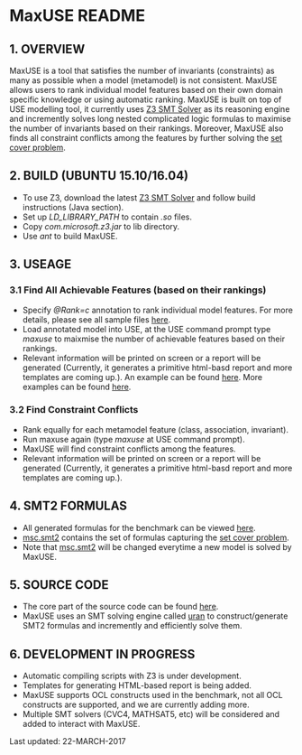 # MaxUSE README

## 1. OVERVIEW
MaxUSE is a tool that satisfies the number of invariants (constraints) as many as possible when a model (metamodel) is not consistent. MaxUSE allows users to rank individual model features based on their own domain specific knowledge or using automatic ranking.  MaxUSE is built on top of USE modelling tool, it currently uses [Z3 SMT Solver](https://github.com/Z3Prover/z3) as its reasoning engine and incremently solves long nested complicated logic formulas to maximise the number of invariants based on their rankings. Moreover, MaxUSE also finds all constraint conflicts among the features by further solving the [set cover problem](https://en.wikipedia.org/wiki/Set_cover_problem).

## 2. BUILD (UBUNTU 15.10/16.04)
* To use Z3, download the latest [Z3 SMT Solver](https://github.com/Z3Prover/z3) and follow build instructions (Java section).
* Set up *LD_LIBRARY_PATH* to contain *.so* files.
* Copy *com.microsoft.z3.jar* to lib directory.
* Use *ant* to build MaxUSE.

## 3. USEAGE

### 3.1 Find All Achievable Features (based on their rankings) 
* Specify *@Rank=c* annotation to rank individual model features. For more details, please see all sample files [here](maxuse_examples/).
* Load annotated model into USE, at the USE command prompt type *maxuse* to maixmise the number of achievable features based on their rankings.
* Relevant information will be printed on screen or a report will be generated (Currently, it generates a primitive html-basd report and more templates are coming up.). An example can be found [here](http://htmlpreview.github.io/?https://github.com/classicwuhao/maxuse/blob/master/lib/html/UNIVERSITY.html).  More examples can be found [here](lib/html/).

### 3.2 Find Constraint Conflicts
   * Rank equally for each metamodel feature (class, association, invariant).
   * Run maxuse again (type *maxuse* at USE command prompt).
   * MaxUSE will find constraint conflicts among the features.
   * Relevant information will be printed on screen or a report will be generated (Currently, it generates a primitive html-basd report and more templates are coming up.).
   
## 4. SMT2 FORMULAS
* All generated formulas for the benchmark can be viewed [here](maxuse_examples/benchmark/smt2).
* [msc.smt2](maxuse_examples/benchmark/smt2/msc.smt2) contains the set of formulas capturing the [set cover problem](https://en.wikipedia.org/wiki/Set_cover_problem).
* Note that [msc.smt2](maxuse_examples/benchmark/smt2/msc.smt2) will be changed everytime a new model is solved by MaxUSE.

## 5. SOURCE CODE
* The core part of the source code can be found [here](src/main/org/tzi/use/uran).
* MaxUSE uses an SMT solving engine called [uran](https://github.com/classicwuhao/uran) to construct/generate SMT2 formulas and incremently and efficiently solve them.

## 6. DEVELOPMENT IN PROGRESS
* Automatic compiling scripts with Z3 is under development.
* Templates for generating HTML-based report is being added.
* MaxUSE supports OCL constructs used in the benchmark, not all OCL constructs are supported, and we are currently adding more. 
* Multiple SMT solvers (CVC4, MATHSAT5, etc) will be considered and added to interact with MaxUSE.

Last updated: 22-MARCH-2017
